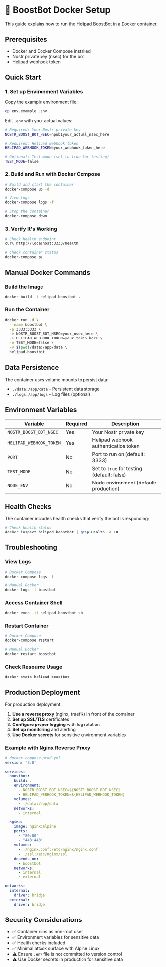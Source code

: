 # 🐳 BoostBot Docker Setup

This guide explains how to run the Helipad BoostBot in a Docker container.

## Prerequisites

- Docker and Docker Compose installed
- Nostr private key (nsec) for the bot
- Helipad webhook token

## Quick Start

### 1. Set up Environment Variables

Copy the example environment file:
```bash
cp env.example .env
```

Edit `.env` with your actual values:
```bash
# Required: Your Nostr private key
NOSTR_BOOST_BOT_NSEC=npub1your_actual_nsec_here

# Required: Helipad webhook token
HELIPAD_WEBHOOK_TOKEN=your_webhook_token_here

# Optional: Test mode (set to true for testing)
TEST_MODE=false
```

### 2. Build and Run with Docker Compose

```bash
# Build and start the container
docker-compose up -d

# View logs
docker-compose logs -f

# Stop the container
docker-compose down
```

### 3. Verify It's Working

```bash
# Check health endpoint
curl http://localhost:3333/health

# Check container status
docker-compose ps
```

## Manual Docker Commands

### Build the Image
```bash
docker build -t helipad-boostbot .
```

### Run the Container
```bash
docker run -d \
  --name boostbot \
  -p 3333:3333 \
  -e NOSTR_BOOST_BOT_NSEC=your_nsec_here \
  -e HELIPAD_WEBHOOK_TOKEN=your_token_here \
  -e TEST_MODE=false \
  -v $(pwd)/data:/app/data \
  helipad-boostbot
```

## Data Persistence

The container uses volume mounts to persist data:

- `./data:/app/data` - Persistent data storage
- `./logs:/app/logs` - Log files (optional)

## Environment Variables

| Variable | Required | Description |
|----------|----------|-------------|
| `NOSTR_BOOST_BOT_NSEC` | Yes | Your Nostr private key |
| `HELIPAD_WEBHOOK_TOKEN` | Yes | Helipad webhook authentication token |
| `PORT` | No | Port to run on (default: 3333) |
| `TEST_MODE` | No | Set to `true` for testing (default: false) |
| `NODE_ENV` | No | Node environment (default: production) |

## Health Checks

The container includes health checks that verify the bot is responding:

```bash
# Check health status
docker inspect helipad-boostbot | grep Health -A 10
```

## Troubleshooting

### View Logs
```bash
# Docker Compose
docker-compose logs -f

# Manual Docker
docker logs -f boostbot
```

### Access Container Shell
```bash
docker exec -it helipad-boostbot sh
```

### Restart Container
```bash
# Docker Compose
docker-compose restart

# Manual Docker
docker restart boostbot
```

### Check Resource Usage
```bash
docker stats helipad-boostbot
```

## Production Deployment

For production deployment:

1. **Use a reverse proxy** (nginx, traefik) in front of the container
2. **Set up SSL/TLS** certificates
3. **Configure proper logging** with log rotation
4. **Set up monitoring** and alerting
5. **Use Docker secrets** for sensitive environment variables

### Example with Nginx Reverse Proxy

```yaml
# docker-compose.prod.yml
version: '3.8'

services:
  boostbot:
    build: .
    environment:
      - NOSTR_BOOST_BOT_NSEC=${NOSTR_BOOST_BOT_NSEC}
      - HELIPAD_WEBHOOK_TOKEN=${HELIPAD_WEBHOOK_TOKEN}
    volumes:
      - ./data:/app/data
    networks:
      - internal

  nginx:
    image: nginx:alpine
    ports:
      - "80:80"
      - "443:443"
    volumes:
      - ./nginx.conf:/etc/nginx/nginx.conf
      - ./ssl:/etc/nginx/ssl
    depends_on:
      - boostbot
    networks:
      - internal
      - external

networks:
  internal:
    driver: bridge
  external:
    driver: bridge
```

## Security Considerations

- ✅ Container runs as non-root user
- ✅ Environment variables for sensitive data
- ✅ Health checks included
- ✅ Minimal attack surface with Alpine Linux
- ⚠️ Ensure `.env` file is not committed to version control
- ⚠️ Use Docker secrets in production for sensitive data 